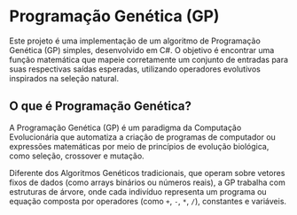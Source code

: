 # Programação Genética (GP)

Este projeto é uma implementação de um algoritmo de Programação Genética (GP) simples, desenvolvido em C#. O objetivo é encontrar uma função matemática que mapeie corretamente um conjunto de entradas para suas respectivas saídas esperadas, utilizando operadores evolutivos inspirados na seleção natural.

## O que é Programação Genética?

A Programação Genética (GP) é um paradigma da Computação Evolucionária que automatiza a criação de programas de computador ou expressões matemáticas por meio de princípios de evolução biológica, como seleção, crossover e mutação.

Diferente dos Algoritmos Genéticos tradicionais, que operam sobre vetores fixos de dados (como arrays binários ou números reais), a GP trabalha com estruturas de árvore, onde cada indivíduo representa um programa ou equação composta por operadores (como `+`, `-`, `*`, `/`), constantes e variáveis.